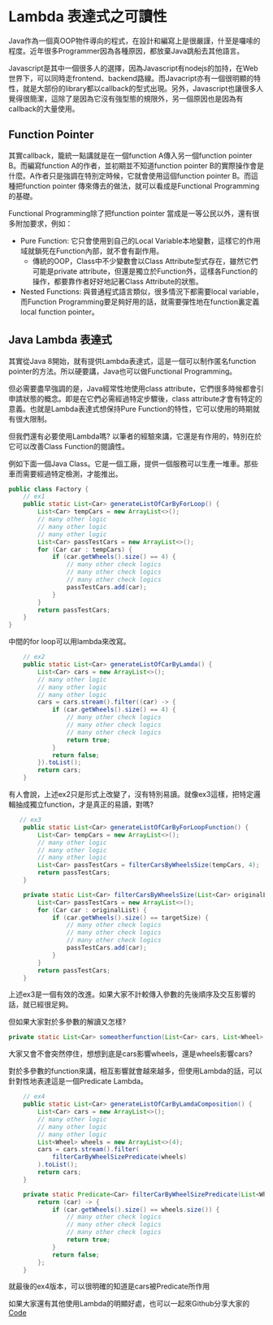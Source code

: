 # Lambda 表達式之可讀性

Java作為一個真OOP物件導向的程式，在設計和編寫上是很嚴謹，什至是囉嗦的程度。近年很多Programmer因為各種原因，都放棄Java跳船去其他語言。

Javascript是其中一個很多人的選擇，因為Javascript有nodejs的加持，在Web世界下，可以同時走frontend、backend路線。而Javacript亦有一個很明顯的特性，就是大部份的library都以callback的型式出現。另外，Javascript也讓很多人覺得很簡潔，這除了是因為它沒有強型態的規限外，另一個原因也是因為有callback的大量使用。

## Function Pointer
其實callback，籠統一點講就是在一個function A傳入另一個function pointer B。而編寫function A的作者，並初期並不知道function pointer B的實際操作會是什麼。A作者只是強調在特別定時候，它就會使用這個function pointer B。而這種把function pointer 傳來傳去的做法，就可以看成是Functional Programming的基礎。

Functional Programming除了把function pointer 當成是一等公民以外，還有很多附加要求，例如：
- Pure Function: 它只會使用到自己的Local Variable本地變數，這樣它的作用域就鎖死在Function內部，就不會有副作用。
  - 傳統的OOP，Class中不少變數會以Class Attribute型式存在，雖然它們可能是private attribute，但還是獨立於Function外，這樣各Function的操作，都要靠作者好好地記著Class Attribute的狀態。
- Nested Functions: 與普通程式語言類似，很多情況下都需要local variable，而Function Programming要足夠好用的話，就需要彈性地在function裏定義local function pointer。

## Java Lambda 表達式
其實從Java 8開始，就有提供Lambda表達式，這是一個可以制作匿名function pointer的方法。所以硬要講，Java也可以做Functional Programming。

但必需要盡早強調的是，Java經常性地使用class attribute，它們很多時候都會引申請狀態的概念。即是在它們必需經過特定步驟後，class attribute才會有特定的意義。也就是Lambda表達式想保持Pure Function的特性，它可以使用的時期就有很大限制。

但我們還有必要使用Lambda嗎? 以筆者的經驗來講，它還是有作用的，特別在於它可以改善Class Function的閱讀性。

例如下面一個Java Class。它是一個工廠，提供一個服務可以生產一堆車。那些車而需要經過特定檢測，才能推出。
```java
public class Factory {
    // ex1
    public static List<Car> generateListOfCarByForLoop() {
        List<Car> tempCars = new ArrayList<>();
        // many other logic
        // many other logic
        // many other logic
        List<Car> passTestCars = new ArrayList<>();
        for (Car car : tempCars) {
            if (car.getWheels().size() == 4) {
                // many other check logics
                // many other check logics
                // many other check logics
                passTestCars.add(car);
            }
        }
        return passTestCars;
    }
}
```

中間的for loop可以用lambda來改寫。
```java
    // ex2
    public static List<Car> generateListOfCarByLamda() {
        List<Car> cars = new ArrayList<>();
        // many other logic
        // many other logic
        // many other logic
        cars = cars.stream().filter((car) -> {
            if (car.getWheels().size() == 4) {
                // many other check logics
                // many other check logics
                // many other check logics
                return true;
            }
            return false;
        }).toList();
        return cars;
    }
```

有人會說，上述ex2只是形式上改變了，沒有特別易讀。就像ex3這樣，把特定邏輯抽成獨立function，才是真正的易讀，對嗎?
```java
   // ex3
    public static List<Car> generateListOfCarByForLoopFunction() {
        List<Car> tempCars = new ArrayList<>();
        // many other logic
        // many other logic
        // many other logic
        List<Car> passTestCars = filterCarsByWheelsSize(tempCars, 4);
        return passTestCars;
    }

    private static List<Car> filterCarsByWheelsSize(List<Car> originalList, int targetSize) {
        List<Car> passTestCars = new ArrayList<>();
        for (Car car : originalList) {
            if (car.getWheels().size() == targetSize) {
                // many other check logics
                // many other check logics
                // many other check logics
                passTestCars.add(car);
            }
        }
        return passTestCars;
    }
```

上述ex3是一個有效的改進。如果大家不計較傳入參數的先後順序及交互影響的話，就已經很足夠。

但如果大家對於多參數的解讀又怎樣?
```java
private static List<Car> someotherfunction(List<Car> cars, List<Wheel> wheels)
```

大家又會不會突然停住，想想到底是cars影響wheels，還是wheels影響cars?

對於多參數的function來講，相互影響就會越來越多，但使用Lambda的話，可以針對性地表達這是一個Predicate Lambda。
```java
    // ex4
    public static List<Car> generateListOfCarByLamdaComposition() {
        List<Car> cars = new ArrayList<>();
        // many other logic
        // many other logic
        // many other logic
        List<Wheel> wheels = new ArrayList<>(4);
        cars = cars.stream().filter(
            filterCarByWheelSizePredicate(wheels)
        ).toList();
        return cars;
    }

    private static Predicate<Car> filterCarByWheelSizePredicate(List<Wheel> wheels){
        return (car) -> {
            if (car.getWheels().size() == wheels.size()) {
                // many other check logics
                // many other check logics
                // many other check logics
                return true;
            }
            return false;
        };
    }
```

就最後的ex4版本，可以很明確的知道是cars被Predicate所作用

如果大家還有其他使用Lambda的明顯好處，也可以一起來Github分享大家的[Code](https://github.com/macauyeah/spring-boot-demo)